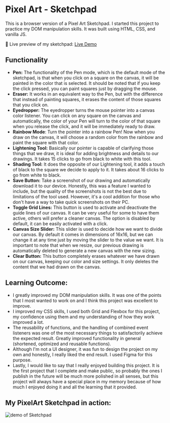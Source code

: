 # Pixel Art - Sketchpad
This is a browser version of a Pixel Art Sketchpad. I started this project to practice my DOM manipulation skills. 
It was built using HTML, CSS, and vanilla JS.

🔗 Live preview of my sketchpad: [Live Demo](https://josefggx.github.io/pixel-art-sketchpad/)

## Functionality
- **Pen:** The functionality of the Pen mode, which is the default mode of the sketchpad, is that when you click on a square on the canvas, it will be painted in the color that is selected. It should be noted that if you keep the click pressed, you can paint squares just by dragging the mouse.
- **Eraser:** It works in an equivalent way to the Pen, but with the difference that instead of painting squares, it erases the content of those squares that you click on.
- **Eyedropper:** The eyedropper turns the mouse pointer into a canvas color listener. You can click on any square on the canvas and automatically, the color of your Pen will turn to the color of that square when you release the click, and it will be immediately ready to draw.
- **Rainbow Mode**: Turn the pointer into a rainbow Pen! Now when you draw on the canvas, it will choose a random color from the rainbow and paint the square with that color.
- **Lightening Tool:** Basically our pointer is capable of clarifying those things that we draw, it is ideal for adding brightness and details to our drawings. It takes 15 clicks to go from black to white with this tool.
- **Shading Tool:** It does the opposite of our Lightening tool, it adds a touch of black to the square we decide to apply to it. It takes about 16 clicks to go from white to black.
- **Save Button:** Take a screenshot of our drawing and automatically download it to our device. Honestly, this was a feature I wanted to include, but the quality of the screenshots is not the best due to limitations of the tool used. However, it's a cool addition for those who don't have a way to take quick screenshots on their PC.
- **Toggle Grid Lines:** This button is used to activate and deactivate the guide lines of our canvas. It can be very useful for some to have them active, others will prefer a cleaner canvas. The option is disabled by default, it can be easily activated with a click.
- **Canvas Size Slider:** This slider is used to decide how we want to divide our canvas. By default it comes in dimensions of 16x16, but we can change it at any time just by moving the slider to the value we want. It is important to note that when we resize, our previous drawing is automatically deleted to generate a new canvas with the new sizing.
- **Clear Button:** This button completely erases whatever we have drawn on our canvas, keeping our color and size settings. It only deletes the content that we had drawn on the canvas.

## Learning Outcome:
- I greatly improved my DOM manipulation skills. It was one of the points that I most wanted to work on and I think this project was excellent to improve.
- I improved my CSS skills, I used both Grid and Flexbox for this project, my confidence using them and my understanding of how they work improved a lot.
- The reusability of functions, and the handling of combined event listeners was one of the most necessary things to satisfactorily achieve the expected result.
Greatly improved functionality in general (shortened, optimized and reusable functions).
- Although I'm not a UI designer, it was fun to design the project on my own and honestly, I really liked the end result. I used Figma for this purpose.
- Lastly, I would like to say that I really enjoyed building this project. It is the first project that I complete and make public, so probably the ones I publish in the future will be much more polished in all senses, but this project will always have a special place in my memory because of how much I enjoyed doing it and all the learning that it provided.

## My PixelArt Sketchpad in action:
![demo of Sketchpad](/demo.png)